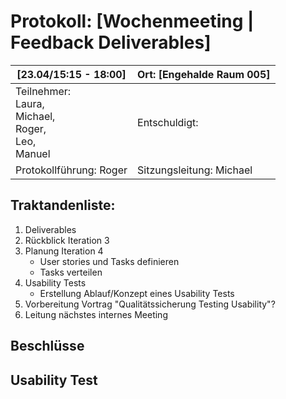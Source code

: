 # Protokoll: [Wochenmeeting | Feedback Deliverables]

| [23.04/15:15 - 18:00]                                                   | Ort: [Engehalde Raum 005] |
| ----------------------------------------------------------------------- | ------------------------- |
| Teilnehmer:<br />Laura,<br />Michael,<br />Roger,<br />Leo,<br />Manuel | Entschuldigt:<br />       |
| Protokollführung: Roger                                                 | Sitzungsleitung: Michael  |

## Traktandenliste:

1. Deliverables
2. Rückblick Iteration 3
3. Planung Iteration 4
   - User stories und Tasks definieren
   - Tasks verteilen
4. Usability Tests
   - Erstellung Ablauf/Konzept eines Usability Tests
5. Vorbereitung Vortrag "Qualitätssicherung Testing Usability"?
6. Leitung nächstes internes Meeting

## Beschlüsse

## Usability Test
